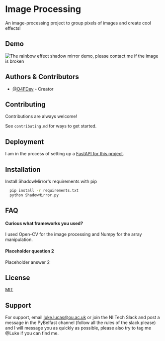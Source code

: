 # Image Processing

An image-processing project to group pixels of images and create cool effects!



## Demo

![The rainbow effect shadow mirror demo, please contact me if the image is broken](https://i.imgur.com/CY8dB6a.jpg)

## Authors & Contributors

- [@O4FDev](https://www.github.com/O4FDev) - Creator


## Contributing

Contributions are always welcome!

See `contributing.md` for ways to get started.

## Deployment

I am in the process of setting up a [FastAPI for this project]("https://fastapi.tiangolo.com/deployment/").



## Installation

Install ShadowMirror's requirements with pip

```bash
  pip install -r requirements.txt
  python ShadowMirror.py
```
    
## FAQ

#### Curious what frameworks you used?

I used Open-CV for the image processing and Numpy for the array manipulation. 

#### Placeholder question 2 

Placeholder answer 2 
## License

[MIT](https://choosealicense.com/licenses/mit/)


## Support

For support, email luke.lucas@ou.ac.uk or join the NI Tech Slack and post a message in the PyBelfast channel (follow all the rules of the slack please) and I will message you as quickly as possible, please also try to tag me @Luke if you can find me.

